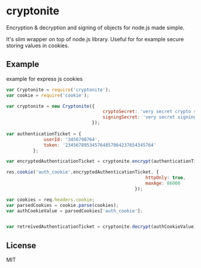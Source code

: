# cryptonite
Encryption & decryption and signing of objects for node.js made simple.

It's slim wrapper on top of node.js library. Useful for for example secure storing values in cookies.

## Example
example for express js cookies
```js
var Cryptonite = require('cryptonite');
var cookie = require('cookie');

var cryptonite = new Cryptonite({
                                    cryptoSecret: 'very secret crypto secrect',
                                    signingSecret: 'very secret signing secrect'
                                });
                                
var authenticationTicket = {
              userId: '3456798764',
              token: '234567895345764857864237654345764'
          };

var encryptedAuthenticationTicket = cryptonite.encrypt(authenticationTicket);

res.cookie('auth_cookie',encryptedAuthenticationTicket, {
                                                    httpOnly: true,
                                                    maxAge: 86000
                                                });

var cookies = req.headers.cookie;
var parsedCookies = cookie.parse(cookies);
var authCookieValue = parsedCookies['auth_cookie'];


var retreivedAuthenticationTicket = cryptonite.decrypt(authCookieValue);

```

## License

  MIT
